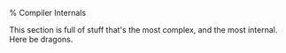 % Compiler Internals

This section is full of stuff that's the most complex, and the most internal.
Here be dragons.
